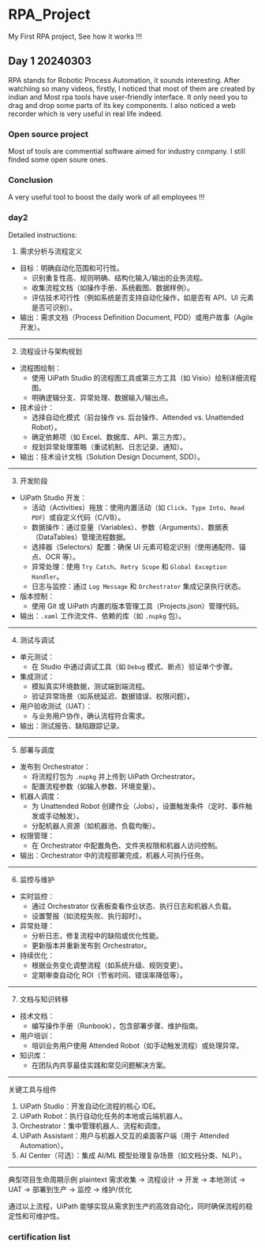# RPA_Project
My First RPA project, See how it works !!!
## Day 1 20240303
RPA stands for Robotic Process Automation, it sounds interesting.
After watchiing so many videos, firstly, I noticed that most of them are created by indian and Most rpa tools have user-friendly interface. It only need you to drag and drop some parts of its key components. I also noticed a web recorder which is very useful in real life indeed.
### Open source project
Most of tools are commential software aimed for industry company. I still finded some open soure ones.
### Conclusion
A very useful tool to boost the daily work of all employees !!!
### day2
Detailed instructions:

 1. 需求分析与流程定义
- 目标：明确自动化范围和可行性。
  - 识别重复性高、规则明确、结构化输入/输出的业务流程。
  - 收集流程文档（如操作手册、系统截图、数据样例）。
  - 评估技术可行性（例如系统是否支持自动化操作，如是否有 API、UI 元素是否可识别）。
- 输出：需求文档（Process Definition Document, PDD）或用户故事（Agile 开发）。

---

 2. 流程设计与架构规划
- 流程图绘制：
  - 使用 UiPath Studio 的流程图工具或第三方工具（如 Visio）绘制详细流程图。
  - 明确逻辑分支、异常处理、数据输入/输出点。
- 技术设计：
  - 选择自动化模式（前台操作 vs. 后台操作、Attended vs. Unattended Robot）。
  - 确定依赖项（如 Excel、数据库、API、第三方库）。
  - 规划异常处理策略（重试机制、日志记录、通知）。
- 输出：技术设计文档（Solution Design Document, SDD）。

---

 3. 开发阶段
- UiPath Studio 开发：
  - 活动（Activities）拖放：使用内置活动（如 `Click`、`Type Into`、`Read PDF`）或自定义代码（C/VB）。
  - 数据操作：通过变量（Variables）、参数（Arguments）、数据表（DataTables）管理流程数据。
  - 选择器（Selectors）配置：确保 UI 元素可稳定识别（使用通配符、锚点、OCR 等）。
  - 异常处理：使用 `Try Catch`、`Retry Scope` 和 `Global Exception Handler`。
  - 日志与监控：通过 `Log Message` 和 `Orchestrator` 集成记录执行状态。
- 版本控制：
  - 使用 Git 或 UiPath 内置的版本管理工具（Projects.json）管理代码。
- 输出：`.xaml` 工作流文件、依赖的库（如 `.nupkg` 包）。

---

 4. 测试与调试
- 单元测试：
  - 在 Studio 中通过调试工具（如 `Debug` 模式、断点）验证单个步骤。
- 集成测试：
  - 模拟真实环境数据，测试端到端流程。
  - 验证异常场景（如系统延迟、数据错误、权限问题）。
- 用户验收测试（UAT）：
  - 与业务用户协作，确认流程符合需求。
- 输出：测试报告、缺陷跟踪记录。

---

 5. 部署与调度
- 发布到 Orchestrator：
  - 将流程打包为 `.nupkg` 并上传到 UiPath Orchestrator。
  - 配置流程参数（如输入参数、环境变量）。
- 机器人调度：
  - 为 Unattended Robot 创建作业（Jobs），设置触发条件（定时、事件触发或手动触发）。
  - 分配机器人资源（如机器池、负载均衡）。
- 权限管理：
  - 在 Orchestrator 中配置角色、文件夹权限和机器人访问控制。
- 输出：Orchestrator 中的流程部署完成，机器人可执行任务。

---

 6. 监控与维护
- 实时监控：
  - 通过 Orchestrator 仪表板查看作业状态、执行日志和机器人负载。
  - 设置警报（如流程失败、执行超时）。
- 异常处理：
  - 分析日志，修复流程中的缺陷或优化性能。
  - 更新版本并重新发布到 Orchestrator。
- 持续优化：
  - 根据业务变化调整流程（如系统升级、规则变更）。
  - 定期审查自动化 ROI（节省时间、错误率降低等）。

---

 7. 文档与知识转移
- 技术文档：
  - 编写操作手册（Runbook），包含部署步骤、维护指南。
- 用户培训：
  - 培训业务用户使用 Attended Robot（如手动触发流程）或处理异常。
- 知识库：
  - 在团队内共享最佳实践和常见问题解决方案。

---

 关键工具与组件
1. UiPath Studio：开发自动化流程的核心 IDE。
2. UiPath Robot：执行自动化任务的本地或云端机器人。
3. Orchestrator：集中管理机器人、流程和调度。
4. UiPath Assistant：用户与机器人交互的桌面客户端（用于 Attended Automation）。
5. AI Center（可选）：集成 AI/ML 模型处理复杂场景（如文档分类、NLP）。

---

 典型项目生命周期示例
plaintext
需求收集 → 流程设计 → 开发 → 本地测试 → UAT → 部署到生产 → 监控 → 维护/优化

通过以上流程，UiPath 能够实现从需求到生产的高效自动化，同时确保流程的稳定性和可维护性。

### certification list